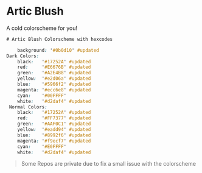 # Artic Blush
A cold colorscheme for you!

```css
# Artic Blush Colorscheme with hexcodes

    background: '#0b0d10' #updated
Dark Colors:
    black:   '#17252A' #updated
    red:     '#E6676B' #updated
    green:   '#A2E4B8' #updated
    yellow:  '#e2d06a' #updated
    blue:    '#5966f2' #updated
    magenta: '#ecc6e8' #updated
    cyan:    '#00FFFF'
    white:   '#d2daf4' #updated
 Normal Colors:
    black:   '#17252A' #updated
    red:     '#FF7377' #updated
    green:   '#AAF0C1' #updated
    yellow:  '#eadd94' #updated
    blue:    '#8992f6' #updated
    magenta: '#f9ecf7' #updated
    cyan:    '#E0FFFF'
    white:   '#d2daf4' #updated

```
> Some Repos are private due to fix a small issue with the colorscheme

